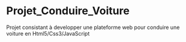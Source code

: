 # Projet_Conduire_Voiture
Projet consistant à developper une plateforme web pour conduire une voiture en Html5/Css3/JavaScript

